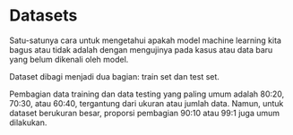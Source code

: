 # Datasets

Satu-satunya cara untuk mengetahui apakah model machine learning kita bagus atau tidak adalah dengan mengujinya pada kasus atau data baru yang belum dikenali oleh model.

Dataset dibagi menjadi dua bagian: train set dan test set. 

Pembagian data training dan data testing yang paling umum adalah 80:20, 70:30, atau 60:40, tergantung dari ukuran atau jumlah data. Namun, untuk dataset berukuran besar, proporsi pembagian 90:10 atau 99:1 juga umum dilakukan.
